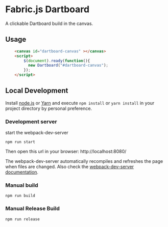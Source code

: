 # Fabric.js Dartboard

A clickable Dartboard build in the canvas.

## Usage

``` html
    <canvas id="dartboard-canvas" ></canvas>
    <script>
        $(document).ready(function(){
          new Dartboard("#dartboard-canvas");
        });
    </script>
```

## Local Development

Install [node.js](https://nodejs.org) or [Yarn](https://yarnpkg.com/) and execute `npm install` or `yarn install` in your project directory by personal preference.

### Development server

start the webpack-dev-server

``` text
npm run start
```

Then open this url in your browser: http://localhost:8080/

The webpack-dev-server automatically recompiles and refreshes the page when files are changed.
Also check the [webpack-dev-server documentation](http://webpack.github.io/docs/webpack-dev-server.html).

### Manual build

```
npm run build
```

### Manual Release Build

```
npm run release
```